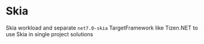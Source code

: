 # Skia
Skia workload and separate `net7.0-skia` TargetFramework like Tizen.NET to use Skia in single project solutions
